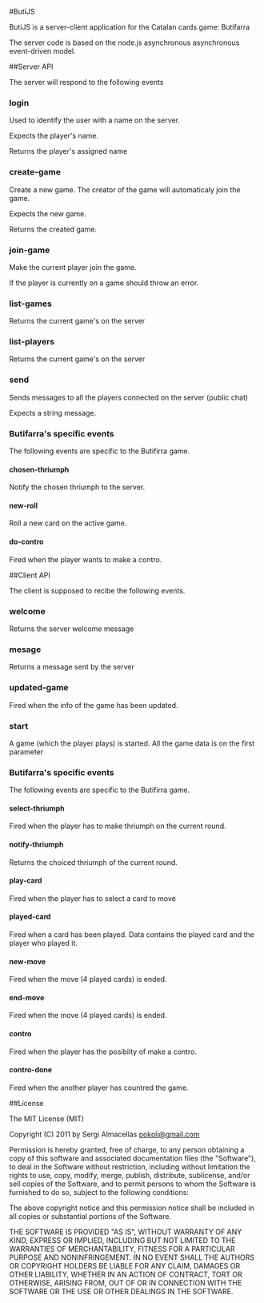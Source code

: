 #ButiJS

ButiJS is a server-client application for the Catalan cards game: Butifarra

The server code is based on the node.js asynchronous asynchronous event-driven model.
 

##Server API

The server will respond to the following events

### login

Used to identify the user with a name on the server. 

Expects the player's name. 

Returns the player's assigned name

### create-game

Create a new game. The creator of the game will automaticaly join the game.

Expects the new game. 

Returns the created game. 

### join-game

Make the current player join the game. 

If the player is currently on a game should throw an error. 

### list-games

Returns the current game's on the server

### list-players

Returns the current game's on the server

### send

Sends messages to all the players connected on the server (public chat)

Expects a string message.

### Butifarra's specific events

The following events are specific to the Butifirra game. 

#### chosen-thriumph

Notify the chosen thriumph to the server.

#### new-roll

Roll a new card on the active game.

#### do-contro

Fired when the player wants to make a contro.


##Client API

The client is supposed to recibe the following events. 


### welcome

Returns the server welcome message

### mesage

Returns a message sent by the server

### updated-game

Fired when the info of the game has been updated. 

### start

A game (which the player plays) is started. All the game data is on the first parameter

### Butifarra's specific events

The following events are specific to the Butifirra game. 

#### select-thriumph

Fired when the player has to make thriumph on the current round.

#### notify-thriumph

Returns the choiced thriumph of the current round. 


#### play-card

Fired when the player has to select a card to move

#### played-card

Fired when a card has been played. Data contains the played card and the player who played it.

#### new-move

Fired when the move (4 played cards) is ended. 

#### end-move

Fired when the move (4 played cards) is ended. 

#### contro

Fired when the player has the posibilty of make a contro.

#### contro-done

Fired when the another player has countred the game.



##License

The MIT License (MIT)

Copyright (C) 2011 by Sergi Almacellas <pokoli@gmail.com>

Permission is hereby granted, free of charge, to any person obtaining a copy
of this software and associated documentation files (the "Software"), to deal
in the Software without restriction, including without limitation the rights
to use, copy, modify, merge, publish, distribute, sublicense, and/or sell
copies of the Software, and to permit persons to whom the Software is
furnished to do so, subject to the following conditions:

The above copyright notice and this permission notice shall be included in
all copies or substantial portions of the Software.

THE SOFTWARE IS PROVIDED "AS IS", WITHOUT WARRANTY OF ANY KIND, EXPRESS OR
IMPLIED, INCLUDING BUT NOT LIMITED TO THE WARRANTIES OF MERCHANTABILITY,
FITNESS FOR A PARTICULAR PURPOSE AND NONINFRINGEMENT. IN NO EVENT SHALL THE
AUTHORS OR COPYRIGHT HOLDERS BE LIABLE FOR ANY CLAIM, DAMAGES OR OTHER
LIABILITY, WHETHER IN AN ACTION OF CONTRACT, TORT OR OTHERWISE, ARISING FROM,
OUT OF OR IN CONNECTION WITH THE SOFTWARE OR THE USE OR OTHER DEALINGS IN
THE SOFTWARE.
